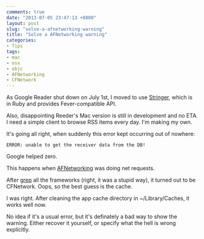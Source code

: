 ```yaml
---
comments: true
date: "2013-07-05 23:47:13 +0800"
layout: post
slug: "solve-a-afnetworking-warning"
title: "Solve a AFNetworking warning"
categories: 
- Tips
tags:
- mac
- osx
- objc
- AFNetworking
- CFNetwork
---
```


As Google Reader shut down on July 1st, I moved to use [Stringer](https://github.com/swanson/stringer), which is in Ruby and provides Fever-compatible API.

Also, disappointing Reeder's Mac version is still in development and no ETA. I need a simple client to browse RSS items every day. I'm making my own.

It's going all right, when suddenly this error kept occurring out of nowhere:

	ERROR: unable to get the receiver data from the DB!

Google helped zero.

This happens when [AFNetworking](https://github.com/AFNetworking/AFNetworking) was doing net requests.

After [grep](https://github.com/ggreer/the_silver_searcher) all the frameworks (right, it was a stupid way), it turned out to be CFNetwork. Oops, so the best guess is the cache.

I was right. After cleaning the app cache directory in ~/Library/Caches, it works well now.

No idea if it's a usual error, but it's definately a bad way to show the warning. Either recover it yourself, or specify what the hell is wrong explicitly.
